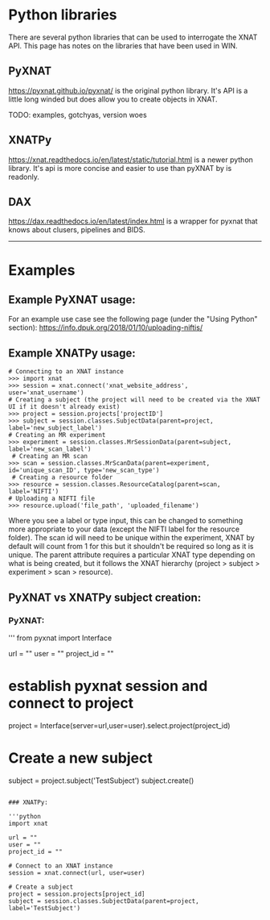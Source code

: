 # Python libraries

There are several python libraries that can be used to interrogate the XNAT API.  This page has notes on the libraries that have been used in WIN.

## PyXNAT

https://pyxnat.github.io/pyxnat/ is the original python library.  It's API is a little long winded but does allow you to create objects in XNAT.  

TODO: examples, gotchyas, version woes

## XNATPy

https://xnat.readthedocs.io/en/latest/static/tutorial.html is a newer python library.  It's api is more concise and easier to use than pyXNAT by is readonly.

## DAX

https://dax.readthedocs.io/en/latest/index.html is a wrapper for pyxnat that knows about clusers, pipelines and BIDS.

---

# Examples

## Example PyXNAT usage:

For an example use case see the following page (under the "Using Python" section): https://info.dpuk.org/2018/01/10/uploading-niftis/

## Example XNATPy usage:

```
# Connecting to an XNAT instance
>>> import xnat
>>> session = xnat.connect('xnat_website_address', user='xnat_username')
# Creating a subject (the project will need to be created via the XNAT UI if it doesn't already exist)
>>> project = session.projects['projectID']
>>> subject = session.classes.SubjectData(parent=project, label='new_subject_label')
# Creating an MR experiment
>>> experiment = session.classes.MrSessionData(parent=subject, label='new_scan_label')
 # Creating an MR scan
>>> scan = session.classes.MrScanData(parent=experiment, id='unique_scan_ID', type='new_scan_type')
 # Creating a resource folder
>>> resource = session.classes.ResourceCatalog(parent=scan, label='NIFTI')
# Uploading a NIFTI file
>>> resource.upload('file_path', 'uploaded_filename')
```

Where you see a label or type input, this can be changed to something more appropriate to your data (except the NIFTI label for the resource folder). The scan id will need to be unique within the experiment, XNAT by default will count from 1 for this but it shouldn't be required so long as it is unique. The parent attribute requires a particular XNAT type depending on what is being created, but it follows the XNAT hierarchy (project > subject > experiment > scan > resource).

## PyXNAT vs XNATPy subject creation:

### PyXNAT:

'''
from pyxnat import Interface

url = ""
user = ""
project_id = ""

# establish pyxnat session and connect to project
project = Interface(server=url,user=user).select.project(project_id)

# Create a new subject
subject = project.subject('TestSubject')
subject.create()
```

### XNATPy:

'''python
import xnat

url = ""
user = ""
project_id = ""

# Connect to an XNAT instance
session = xnat.connect(url, user=user)

# Create a subject
project = session.projects[project_id]
subject = session.classes.SubjectData(parent=project, label='TestSubject')
```
